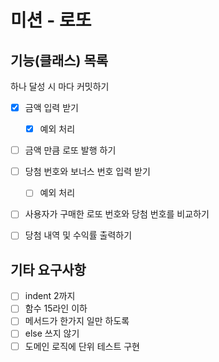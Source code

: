 # 미션 - 로또

## 기능(클래스) 목록

하나 달성 시 마다 커밋하기

- [X] 금액 입력 받기
    - [x] 예외 처리
- [ ] 금액 만큼 로또 발행 하기
- [ ] 당첨 번호와 보너스 번호 입력 받기
    - [ ] 예외 처리
- [ ] 사용자가 구매한 로또 번호와 당첨 번호를 비교하기
- [ ] 당첨 내역 및 수익률 출력하기


[//]: # (- [ ] 로또 객체 구현 - Lotto &#40;제공됨&#41;)

[//]: # (  - [ ] 로또 번호 List 저장)

[//]: # ()
[//]: # (- [ ] 로또 번호 발급 기계 객체 구현 - LottoMachine)

[//]: # (  - [ ] 로또 랜덤 번호로 Lotto 객체 생성 기능)

[//]: # (  - [ ] 로또 여러개 저장하는 기능)

[//]: # ()
[//]: # (- [ ] 로또 번호를 분석하는 객체 구현 - LottoAnalyzer)

[//]: # (  - [ ] 당첨 번호와 보너스 번호 입력 기능 구현)

[//]: # (  - [ ] 로또 번호 배열을 받아서 분석하고 수익률을 반환하는 기능 구현)

[//]: # (  - [ ] 당첨 번호와 보너스 번호 입력을 검사하는 기능)

[//]: # ()
[//]: # (- [ ] 게임을 진행하는 객체 구현 - LottoGame)

[//]: # (  - [ ] 구입금액 입력 받아서 LottoMachine 에 전달)

[//]: # (  - [ ] LottoMachine 에서 나온 로또 배열을 LottoAnalyze에 전달)

[//]: # (  - [ ] LottoAnalyzer에서 나온 결과를 출력하는 기능)

[//]: # (  - [ ] 로또 구입 금액 입력을 검사하고 에러 메세지 출력하는 기능)

[//]: # ()
[//]: # (- [ ] 로또 등수 enum 객체 구현 - LottoWin)

## 기타 요구사항

- [ ] indent 2까지
- [ ] 함수 15라인 이하
- [ ] 메서드가 한가지 일만 하도록
- [ ] else 쓰지 않기
- [ ] 도메인 로직에 단위 테스트 구현
